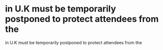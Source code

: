 # in U.K must be temporarily postponed to protect attendees from the

in U.K must be temporarily postponed to protect attendees from the
